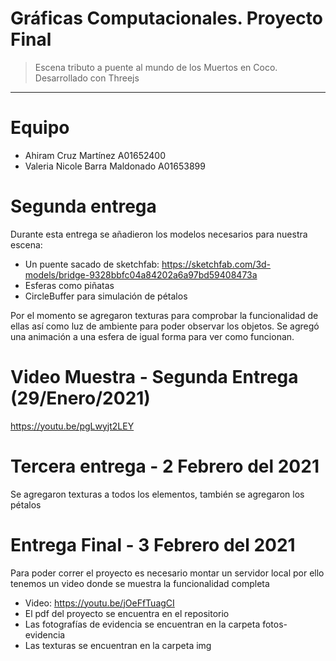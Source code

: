 # Gráficas Computacionales. Proyecto Final

> Escena tributo a puente al mundo de los Muertos en Coco. Desarrollado con Threejs

<hr>

# Equipo

- Ahiram Cruz Martínez A01652400
- Valeria Nicole Barra Maldonado A01653899

# Segunda entrega

Durante esta entrega se añadieron los modelos necesarios para nuestra escena:

- Un puente sacado de sketchfab: https://sketchfab.com/3d-models/bridge-9328bbfc04a84202a6a97bd59408473a
- Esferas como piñatas
- CircleBuffer para simulación de pétalos

Por el momento se agregaron texturas para comprobar la funcionalidad de ellas así como
luz de ambiente para poder observar los objetos. Se agregó una animación a una esfera de igual
forma para ver como funcionan.

# Video Muestra - Segunda Entrega (29/Enero/2021)

https://youtu.be/pgLwyjt2LEY

# Tercera entrega -  2 Febrero del 2021

Se agregaron texturas a todos los elementos, también se agregaron los pétalos

# Entrega Final -  3 Febrero del 2021

Para poder correr el proyecto es necesario montar un servidor local por ello
tenemos un video donde se muestra la funcionalidad completa

- Video: https://youtu.be/jOeFfTuagCI
- El pdf del proyecto se encuentra en el repositorio
- Las fotografías de evidencia se encuentran en la carpeta fotos-evidencia
- Las texturas se encuentran en la carpeta img



